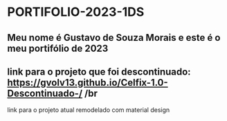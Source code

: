 # PORTIFOLIO-2023-1DS
##  Meu nome é Gustavo de Souza Morais e este é o meu portifólio de 2023
## link para o projeto que foi descontinuado: https://gvolv13.github.io/Celfix-1.0-Descontinuado-/ /br
link para o projeto atual remodelado com material design
